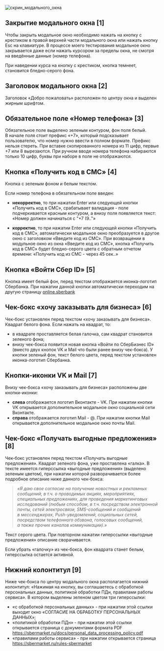 ![скрин_модального_окна](/images/скрин_модального_окна.png)



## Закрытие модального окна [1]

Чтобы закрыть модальное окно необходимо нажать на кнопку с  крестиком в правой верхней части модального окна или нажать кнопку Esc на клавиатуре. В процессе моего тестирования модальное окно закрывается даже если нажать курсором за пределы окна, не смотря на введённые данные (номер телефона).  

При наведении курса на кнопку с крестиком, кнопка темнеет, становится бледно-серого фона.

## Заголовок модального окна [2]
Заголовок «Добро пожаловать» расположен по центру окна и выделен жирным шрифтом.

## Обязательное поле «Номер телефона» [3]
Обязательное поле выделено зеленым контуром, фон поля белый.  
В начале поля стоит префикс «+7», который подсказывает пользователю, что номер нужно ввести в полном формате. Префикс нельзя стереть.
При вставке скопированного номера из 11 цифр, первые +7 или 8 вырезаются.
При ручном вводе номера телефона набираются только 10 цифр, буквы при наборе в поле не отображаются. 

## Кнопка «Получить код в СМС» [4]
Кнопка с зеленым фоном и белым текстом. 

Если номер телефона в обязательном поле введен:
- **некорректно**, то при нажатии Enter или следующей кнопки «Получить код в СМС», срабатывает валидация - поле подчеркивается красным контуром, а внизу поля появляется текст: «Номер должен начинаться с "+7 (9.."»

- **корректно**, то при нажатии Enter или следующей кнопки «Получить код в СМС», автоматически модальное окно преобразуется в другое окно с заголовком «Введите код из СМС». При возвращении в модульное окно из окна «Введите код из СМС», кнопка «Получить код в СМС» будет бледно-серого цвета c обратным отчетом времени: «Получить код из СМС - через 45 сек..»

## Кнопка «Войти Сбер ID» [5]
Кнопка имеет белый фон, перед текстом отображается иконка-логотип Сбербанка. 
При нажатии данной кнопки автоматически переходим на другую страницу [online.sberbank](https://online.sberbank.ru/CSAFront/oidc/authorize.do?oidcReferrer=https%3A%2F%2Fsbermarket.ru&channel=browser&logUid=12b1a7ffb6dd4a38a47fd3996f55d63f&response_type=code&client_type=PRIVATE&client_id=09a6f842-ed4d-4b42-a925-3bc75e77335e&scope=openid+name+mobile+email+birthdate+gender+delivery_address&nonce=4d226de2b8363419b2e7e33cd916953b24ec5a401b7ba20943bc0b0145c67df5&state=3af6ae45f1a99b63b4b13746066bdc6876f01c648204ad78&redirect_uri=https%3A%2F%2Fsbermarket.ru%2Fusers%2Fauth%2Fsberbank%2Fcallback&personalization=false&display=page&partner_name=СберМаркет#/)


## Чек-бокс «хочу заказывать для бизнеса» [6]
Чек-бокс установлен перед текстом «хочу заказывать для бизнеса». Квадрат белого фона. 
Если нажать на квадрат, то:
- в квадрате проставляется белая галочка, сам квадрат становится зеленого фона;
- внизу чек-бокса появится новая кнопка «Войти по СберБизнес ID» (вместо двух кнопок VK и Mail что были ранее внизу чек-бокса). У кнопки зеленый фон, текст белого цвета, перед текстом установлен иконка-логотип Сбербанка. 

## Кнопки-иконки VK и Mail  [7]
Внизу чек-бокса «хочу заказывать для бизнеса» расположены две кнопки-иконки:
- **слева** отображается логотип Вконтакте - VK.
При нажатии кнопки VK открывается дополнительное модальное окно социальной сети Вконтакте. 
- **справа** отображается логотип Mail - @.
При нажатии кнопки Mail открывается дополнительное модальное окно почты Mail. 


## Чек-бокс «Получать выгодные предложения» [8]
Чек-бокс установлен перед текстом «Получать выгодные предложения».
Квадрат зеленого фона, уже проставлена «галка».
В тексте имеется гиперссылка «выгодные предложения» (выделено зеленым цветом), при нажатии которой разворачивается более подробное описание ниже данного чек-бокса:

>*«Я даю свое согласие на получение новостных и рекламных сообщений, в т.ч. о проводимых акциях, мероприятиях, специальных предложениях, для проведения маркетинговых исследований (любым способом, в т.ч. посредством электронной почты, сетей электросвязи, SMS-сообщений и сообщений в мессенджерах, Push-уведомлений, социальных сетей, посредством телефонного обзвона, голосовых сообщений, а также прочих каналов коммуникации).»*

Текст серого цвета.
При повторном нажатии гиперссылки «выгодные предложения» описание сворачивается.

Если убрать «галочку» из чек-бокса, фон квадрата станет белым, гиперссылка остается активной. 

## Нижний колонтитул [9]
Ниже чек-бокса по центру модального окна располагается нижний колонтитул: «Нажимая на кнопку, вы соглашаетесь с обработкой персональных данных, политикой обработки ПДн, правилами работы сервиса».
В котором выделены зеленом цветом три гиперссылки:
- «с обработкой персональных данных» - при нажатии этой ссылки выходит окно «СОГЛАСИЕ НА ОБРАБОТКУ ПЕРСОНАЛЬНЫХ ДАННЫХ»;
- «политикой обработки ПДн» - при нажатии этой ссылки открывается страница с документами формата PDF https://sbermarket.ru/docs/personal_data_processing_policy.pdf
- «правилами работы сервиса» - при нажатии открывается страница https://sbermarket.ru/rules-sbermarket 

